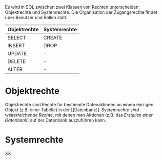 Es wird in SQL zwischen zwei Klassen von Rechten unterscheiden: Objektrechte und Systemrechte. Die Organisation der Zugangsrechte findet über Benutzer und Rollen statt.

| Objektrechte      | Systemrechte  	|
|------------------	|------------------	|
| SELECT         	| CREATE         	|
| INSERT         	| DROP           	|
| UPDATE         	| -                	|
| DELETE         	| -                	|
| ALTER          	| -                	|

# Objektrechte
Objektrechte sind Rechte für bestimmte Datenaktionen an einem einzigen Objekt (z.B. einer Tabelle) in der [[Datenbank]]. *Systemrechte sind weiterreichende Rechte*, mit denen man Aktionen (z.B. das *Erstellen einer Datenbank*) auf der Datenbank auszuführen kann.

# Systemrechte
XX